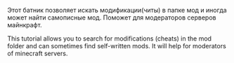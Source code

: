 Этот батник позволяет искать модификации(читы) в папке мод и иногда может найти самописные мод. 
Поможет для модераторов серверов майнкрафт.

This tutorial allows you to search for modifications (cheats) in the mod folder and can sometimes find self-written mods. 
It will help for moderators of minecraft servers.